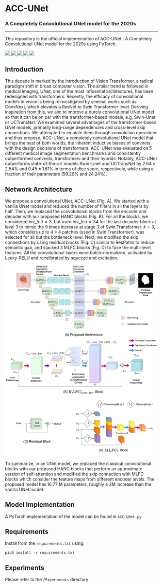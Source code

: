 # ACC-UNet
### A Completely Convolutional UNet model for the 2020s

<hr>

This repository is the official implementation of
ACC-UNet : A Completely Convolutional UNet model for the 2020s using PyTorch.

<a href="https://github.com/marktext/marktext/releases/latest">
   <img src="https://img.shields.io/badge/ACC_UNet-v1.0.0-green">
   <img src="https://img.shields.io/badge/platform-Linux%20%7C%20Mac%20-green">
   <img src="https://img.shields.io/badge/Language-python3-green">
   <img src="https://img.shields.io/badge/dependencies-tested-green">
   <img src="https://img.shields.io/badge/licence-GNU-green">
</a>  




## Introduction

This decade is marked by the introduction of Vision Transformer, a radical paradigm shift in broad computer vision. The similar trend is followed in medical imaging, UNet, one of the most influential architectures, has been redesigned with transformers. Recently, the efficacy of convolutional models in vision is being reinvestigated by seminal works such as ConvNext, which elevates a ResNet to Swin Transformer level. Deriving inspiration from this, we aim to improve a purely convolutional UNet model so that it can be on par with the transformer-based models, e.g, Swin-Unet or UCTransNet. We examined several advantages of the transformer-based UNet models, primarily long-range dependencies and cross-level skip connections. We attempted to emulate them through convolution operations and thus propose, ACC-UNet, a completely convolutional UNet model that brings the best of both worlds, the inherent inductive biases of convnets with the design decisions of transformers. ACC-UNet was evaluated on 5 different medical image segmentation benchmarks and  consistently outperformed convnets, transformers and their hybrids. Notably, ACC-UNet outperforms state-of-the-art models Swin-Unet and UCTransNet by  $2.64 \pm 2.54\%$ and $0.45 \pm 1.61\%$ in terms of dice score, respectively, while using a fraction of their parameters ($59.26\%$ and $24.24\%$).


## Network Architecture

We propose a convolutional UNet, ACC-UNet (Fig. A). We started with a vanilla UNet model and reduced the number of filters in all the layers by half. Then, we replaced the convolutional blocks from the encoder and decoder with our proposed HANC blocks (Fig. B). For all the blocks, we considered $inv\_fctr = 3$, but used $inv\_fctr = 34$ for the last decoder block at level 3 to mimic the $9$ times increase at stage 3 of Swin Transformer. $k=3$, which considers up to $4\times4$ patches (used in Swin Transformer), was selected for all but the bottleneck level. Next, we modified the skip connections by using residual blocks (Fig. C) similar to ResPaths to reduce semantic gap, and stacked 3 MLFC blocks (Fig. D) to fuse the multi-level features. All the convolutional layers were batch-normalized, activated by Leaky-RELU and recalibrated by squeeze and excitation. 


![network_architecture](imgs/ACC-UNet.png)


To summarize, in an UNet model, we replaced the classical convolutional blocks with our proposed HANC blocks that perform an approximate version of self-attention and modified the skip connection with MLFC blocks which consider the feature maps from different encoder levels.
The proposed model has $16.77$ M parameters, roughly a $2$M increase than the vanilla UNet model.  


## Model Implementation

A PyTorch implementation of the model can be found in `ACC_UNet.py`

## Requirements

Install from the ```requirements.txt``` using:
```angular2html
pip3 install -r requirements.txt
```

## Experiments

Please refer to the `/Experiments` directory
